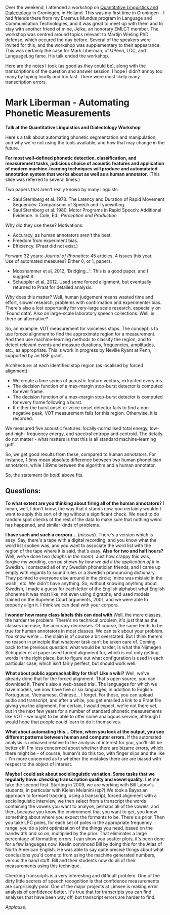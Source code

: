 Over the weekend, I attended a workshop on [Quantitative Linguistics and
Dialectology](http://www.martijnwieling.nl/workshop) in Groningen, in
Holland. This was my first time in Groningen - I had friends there from
my Erasmus Mundus program in Language and Communication Technologies,
and it was great to meet up with them and to stay with another friend of
mine, Jelke, an honorary EMLCT member. The workshop was centred around topics relevant to Martijn Wieling PhD defense, which occured the day before. Several of the speakers were invited for this, and the workshop was supplementary to their appearance. This was certainly the case for Mark Liberman, of UPenn, LDC, and LanguageLog fame. His talk ended the workshop. 

Here are the notes I took (as good as they could be), along with the transcriptions of the question and answer session. I hope I didn't annoy too many by typing loudly and too fast. There were most likely many transcription errors.

Mark Liberman - Automating Phonetic Measurements  
====================================  
__Talk at the Quantitative Linguistics and Dialectology Workshop__  
  
Here's a talk about automating phonetic segmentation and manipulation, and why we're not using the tools available, and how that may change in the future.   
  
__For most well-defined phonetic detection, classification, and measurement tasks, judicious choice of acoustic features and application of modern machine-learning techniques will produce and automatated annotation system that works about as well as a human annotator.__ (This slide was referred to several times.)  
  
Two papers that aren't really known by many linguists:  
 * Saul Sternberg et al. 1978. The Latency and Duration of Rapid Movement Sequences: Comparisons of Speech and Typewriting.  
 * Saul Sternberg et al. 1980. Motor Programs in Rapid Speech: Additional Evidence. In Cole, Ed., _Perception and Production_  
  
Why did they use these? Motivations:   
  
 * Accuracy, as human annotators aren't the best.   
 * Freedom from experiment bias.   
 * Efficiency. (Praat did not exist.)   
  
Forward 32 years: _Journal of Phonetics_: 45 articles, 4 issues this year.  
Use of automated measures? Either 0, or 1, papers.   
  
 * Mooshammer et al, 2012, 'Bridging...': This is a good paper, and I suggest it.  
 * Schuppler et al, 2012. Used some forced alignment, but eventually returned to Praat for detailed analysis.  
  
Why does this matter? Well, human judgement means wasted time and effort, slower research, problems with confirmation and experimenter bias. There's also a lost opportunity for very-large scale research, especially on 'Found data'. Also on large-scale laboratory speech collections. Well, is there an alternative?  
  
So, an example: VOT measurement for voiceless stops. The concept is to use forced alignment to find the approximate region for a measurement. And then use machine-learning methods to classify the region, and to detect relevant events and measure durations, frequencies, amplitudes, etc., as appropriate. This is work in progress by Neville Ryant at Penn, supported by an NSF grant.   
  
Architecture: at each identified stop region (as localised by forced alignment):    
  
 * We create a time series of acoustic feature vectors, extracted every ms.  
 * The decision function of a max-margin stop-burst detector is computed for ever frame.  
 * The decision function of a max-margin stop-burst detector is computed for every frame following a burst.  
 * If either the burst onset or voice onset detector fails to find a non-negative peak, VOT measurement fails for this region. Otherwise, it is recorded.  
  
We measured five acoustic features: locally-normalised total energy, low- and high- frequency energy, and spectral entropy and centroid. The details do not matter - what matters is that this is all standard machine-learning guff.   

So, we get good results from these, compared to human annotators. For instance, 1.5ms mean absolute difference between two human phonetician annotators, while 1.89ms between the algorithm and a human annotator.  

So, the statement (_in bold_) above fits.

Questions:
----------

__To what extent are you thinking about firing all of the human annotators?__ I mean, well, I don't know, the way that it stands now, you certainly wouldn't want to apply this sort of thing without a significant check. We need to do random spot checks of the rest of the data to make sure that nothing weird has happened, and similar kinds of problems.

__I have such and such a corpora...__ (_missed_). There's a version which is easy: Say, there's a tape with a digital recording, and you know what the word list spoken was, and you want to associate the word list with the region of the tape where it is said, that's easy. __Also for two and half hours?__ Well, we've done two (_laughs in the room_). Just how crappy this was, forgive my wording, _can be shown by how we did it the application of it_ in Swedish. I contacted all of my Swedish phonetician friends, and I came up empty with regards to sound rules or a Swedish pronouncing dictionary. They pointed to everyone else around in the circle; 'mine was mislaid in the wash', etc. We didn't have anything. So, without knowing anything about Swedish, I made a guess for each letter of the English alphabet what English phoneme it was most like, not even using digraphs, and used models trained on the Supreme Court arguments, 2001, and we were able to properly align it. I think we can deal with your corpora.

__I wonder how many class labels this can deal with__ Well, the more classes, the harder the problem. There's no technical problem, it's just that as the classes increase, the accuracy decreases. Of course, the same tends to be true for human annotators in most classes. We can talk about your problem. You know we're ... the claim is of course a bit overstated. But I think there's no reason in principle that whatever task can't be taken care of. Coming back to the previous question: what would be harder, is what the Nijmegen Schuppler et al paper used forced alignment for, which is not only getting words in the right place, but to figure out what configuration is used in each particular case, which isn't fairly perfect, but should work well.

__What about public approachability for this? Like a wiki?__ Well, we've already done that for the forced alignment. That's open source, you can download it. There's also a web-based trial. The languages for which we have models, we now have five or six languages, in addition to English: Portuguese, Vietnamese, Chinese... I forget. For these, you can upload audio and transcript, and after a while, you get emailed a link to a Praat file giving you the alignment. For certain, I would expect, we're not there yet, but in the next few years for a number of standard phonetic measurements like VOT - we ought to be able to offer some analogous service, although I would hope that people could learn to do it themselves.

__What about automating this... Often, when you look at the output, you see different patterns between human and computer errors.__ If the automated analysis is unbiased relative to the analysis of interest for you, you'll still be better off. I'm less concerned about whether there are bizarre errors, which there might be - of course, human's do this too, with finger slips and the like - I'm more concerned as to whether the mistakes there are are biased with respect to the object of interest.

__Maybe I could ask about sociolinguistic variation. Some tasks that we regularly have: checking transcription quality and vowel quality.__ Let me take the second first. Starting in 2009, we are working with Bill Labov's students, in particular with Kielen Melanini (sp?) We took a Bayesian approach to formant tracking, using a transcript, forced alignment with a sociolinguistic interview, we then select from a transcript the words containing the vowels you want to analyse, perhaps all of the vowels, and then, because you know the environment that you want to get, you know something about where you expect the formants to be. There's a prior. Then you take LPC poles, for each set of poles in the appropriate frequency range, you do a joint optimization of the things you need, based on the bandwidth and so on, multiplied by the prior. That eliminates a large percentage of formatting errors. I can show you scatter plots, it's been done for a few languages now. Keelin convinced Bill by doing this for the Atlas of North American English. He was able to say quite precise things about what conclusions you'd come to from using the machine generated numbers, versus the hand stuff. Bill and their students now do all of their measurements using this technique.

Checking transcripts is a very interesting and difficult problem. One of the
dirty little secrets of speech recognition is that confidence measurements are
surprisingly poor. One of the major projects at Limsee is making error analysis
of confidence better. It's true that for transcripts you can find analyses that
have been way off, but transcript errors are harder to find.

_Applause._

